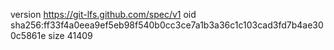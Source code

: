 version https://git-lfs.github.com/spec/v1
oid sha256:ff33f4a0eea9ef5eb98f540b0cc3ce7a1b3a36c1c103cad3fd7b4ae300c5861e
size 41409

